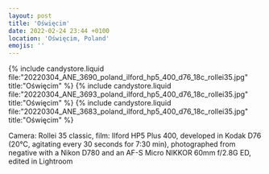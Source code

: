 ```yaml
---
layout: post
title: 'Oświęcim'
date: 2022-02-24 23:44 +0100
location: 'Oświęcim, Poland'
emojis: ''
---
```


{% include candystore.liquid file:"20220304_ANE_3690_poland_ilford_hp5_400_d76_18c_rollei35.jpg" title:"Oświęcim" %}
{% include candystore.liquid file:"20220304_ANE_3693_poland_ilford_hp5_400_d76_18c_rollei35.jpg" title:"Oświęcim" %}
{% include candystore.liquid file:"20220304_ANE_3683_poland_ilford_hp5_400_d76_18c_rollei35.jpg" title:"Oświęcim" %}

Camera: Rollei 35 classic, film: Ilford HP5 Plus 400, developed in Kodak D76 (20°C, agitating every 30 seconds for 7:30 min), photographed from negative with a Nikon D780 and an AF-S Micro NIKKOR 60mm f/2.8G ED, edited in Lightroom
